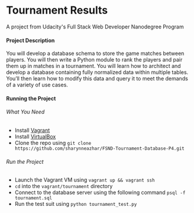 # Tournament Results
A project from Udacity's Full Stack Web Developer Nanodegree Program

#### Project Description
You will develop a database schema to store the game matches between players. You will then write a Python module to rank the players and pair them up in matches in a tournament. You will learn how to architect and develop a database containing fully normalized data within multiple tables. You’ll then learn how to modify this data and query it to meet the demands of a variety of use cases.

#### Running the Project
###### What You Need
* Install [Vagrant](https://www.vagrantup.com/downloads.html)
* Install [VirtualBox](https://www.virtualbox.org/wiki/Downloads)
* Clone the repo using ```git clone https://github.com/sharynneazhar/FSND-Tournament-Database-P4.git```

###### Run the Project
* Launch the Vagrant VM using ```vagrant up && vagrant ssh```
* ```cd``` into the ```vagrant/tournament``` directory
* Connect to the database server using the following command ```psql -f tournament.sql```
* Run the test suit using ```python tournament_test.py```
